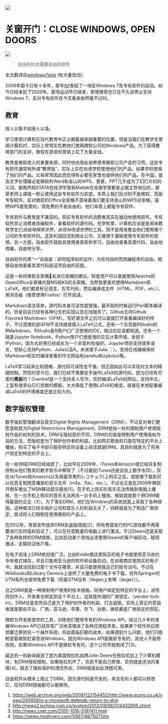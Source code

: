 ![](http://static.fsf.org/fsforg/graphics/windows-infographic_long.png)
# 关窗开门：CLOSE WINDOWS, OPEN DOORS

![](https://static.fsf.org/nosvn/images/badges/fsfs_icons_beige-bg.png)
> 自由的社会需要自由的软件

全文翻译自[windows7sins](http://en.windows7sins.org/) (有大量改动).

2009年距今已有十多年，那年[fsf](https://www.fsf.org/)发起了一场反Windows 7及专有软件的运动。如今已经来到了2020年，那场运动早已结束，即使微软也已在不久前停止支持Windows 7，反对专有软件在今天看来依然毫不过时。

## 教育
授人以鱼不如授人以渔。

学习使用计算机在现代教育中正占据着越来越重要的位置，但是当我们在教学生使用计算机时，实际上常常实在教他们使用微软公司的Windows产品。为了获得教育部门的支持，微软在游说和营销上花了大量金钱。

教育是微软收入的重要来源，同时他也借此培养使用微软公司产品的习惯。这些专有软件通常有所谓“教育版”，实际上实在劝诱学校使用他们的产品。如果学校使用了他们的产品，父母常常因此而觉得有必要在家里也提供他们的产品。在中国，提及文字处理器必是微软的Word和金山的WPS，更甚，PPT几乎成为了幻灯片的同义词。据我所知STATA在经济学里和Matlab在金融学里都是占据主导地位的，甚至老师上课就一默认使用这些专有软件为前提。本质上我们反对的不是微软，而是专有软件。反对微软的Office全家桶不意味着我们要支持金山的WPS全家桶。虽然WPS是免费的，但免费的不是自由的。他们本质上都是专有软件。

专有软件与教育是不兼容的。购买专有软件的消费者其实在被动地使用软件。专有软件禁止消费者改编软件，查看软件的源代码。在学校里，计算机应该是是用来教育学生们*自由地探索世界，自信地改造世界*的工具，而不是用来教会他们使用哪个公司的专有软件的。这些利润回流到商业公司，又被用于灌输使用专有软件的思想。另一方面，自由软件鼓励其使用者探索和学习，自由地查看其源代码，自由地改编，自由地分享。

自由软件的第“一”自由是：研究程序如何运作，为任何目的而改编程序的自由。能够自由地查看其源代码是这项自由的前提。

这是一些将微软全家桶:put_litter_in_its_place:丢进垃圾桶的建议。轻度用户可以直接使用Apache的OpenOffice全家桶代替MS和KS的全家桶。当然我更喜欢使用Markdown和LaTeX。他们都是标记语言，先写代码，然后编译成文件（HTML、PDF、etc.），用浏览器（推荐使用Firefox）打开阅读。

Markdown语法简单，源代码本身可读性就很强。最开始的时候运行Perl脚本编译的，但是目前已经有各种衍生的实现以及在线服务了。Github支持Github Flavored Markdown（GFM），写好源文件之后可以直接打开查看编译好的样子。不过遗憾的是GFM不支持直接插入LaTeX公式。还有一个实现是RStudio的RMarkdown。RStudio是R用户们广泛使用的IDE，用过的应该都知道。还有一个就是Jupyter Notebook，Python用户们很爱用的交互计算环境，发轫于IPython，因为太好用已经成长为一个非营利性组织。Jupyter项目支持很多语言，但核心支持Python、Julia以及R。未来属于Julia ：）。支持在线编辑保存Markdown和实时编译查看的中文网站有jianshu和zybuluo等。

LaTeX学习起来比较困难，源代码可读性也不强，但正因如此可以实现对文本的精细控制。然而时至今日，我们已经不需要徒手操作LaTeX的源代码，因为已经有可爱的**模板**叻！Overleaf是一个支持多人写作，实时编译LaTeX的网站，支持中文。上面有很多仙贝们贡献的模板，大大降低了使用LaTeX的难度。直接在本地配置编译LaTeX的环境难度还是比较大的。

## 数字版权管理

数字版权管理翻译自英文Digital Rights Management（DRM），不过反对者们更愿意称其为Digital Restrictions Management。DRM是指一些列限制用户使用版权作品的权利的技术。DRM与版权目的不同。DRM的初衷是限制用户使用版权作品的方法，而版权是为了保护创作者的利益。比如购买歌曲却只能在特定的平台上播放，购买了电子书却只能在特定的设备上阅读就是DRM。其目的就是为了将用户锁定到特定的平台上。

在一些领域DRM已经减弱了，比如早在2009年，iTunes和Amazon就已经将复制控制从他们售卖的数字音乐中移除了（不过据说iTunes还是会加上数字水印）。现在从iTunes和Amazon(以及我最常用的レコチョク)上购买之后，就能够下载到可以任意复制随意播放的音乐文件（m4a、flac、etc.）。不过也正是在2009年微软开倒车推出了MSN移动音乐服务[1]。在手机上购买的音乐无法传输到电脑上播放、在一台手机上购买的音乐无法再另一台手机上播放。微软就是那个把DRM做得最狠的企业（X）。为了落实DRM，他们在Windows的系统层面上采取了各种措施。这种做法已经与唱片公司和音乐人的利益无关了，纯粹就是为了制造厂商锁定，尝试将人们限制在使用微软的产品上。

在2012年，育碧宣布放弃DRM反盗版措施[2]，所有育碧发行的PC游戏都不再需要进行实时版权验证了，可以在任意数量的电脑上进行激活。不过Steam还是采取了各种各样的DRM措施，比如启动某个游戏必须使用Steam的客户端启动、联网激活、定期验证账户等。

在电子阅读上DRM依旧很广泛。比如Kindle商店里购买的电子书就使用亚马逊的专有格式储存，并且只能用亚马逊的软件和设备启动。在谷歌商店里购买的电子书，我就没找到过那个文件在哪里，并且只能使用我自己的账号访问。不过在Wikibooks和Library Genesis上提供了大量免费的电子书下载。另外Springer的UTM系列也提供免费下载（但是GTM没有（libgen上有啊（doge）））。

总之DRM就是一种限制用户使用的技术措施，将用户绑定到特定的平台上，进而将创作人、开发者也绑定到这个平台上。这就是所谓的厂商锁定。（vendor lock-in）。DRM总是宣传自己是为了保护创作者的利益、打击盗版，实际上真正的受益者就是那些平台、厂商。亚马逊、苹果、奈飞、谷歌、微软都是厂商锁定的惯犯。

微软为开发者提供的工具，训练他们使用专有的Windows API。经过几十年的发展Windows API已经异常广泛地深埋进了各种应用程序里。如果某个软件供应商想要迁移到另一个操作系统，将会面临巨额的成本。如果遇到什么问题，他们只能盼望着微软赶紧改进Windows，因为Windows API是微软专有的，其他人不能修改他。如果Windows API不是微软专有的，这个公司早就倒闭了[3]。

最近的一则新闻报道了因为美国拖拉机品牌John Deere在拖拉机加上了计算机模块，有DRM授权限制，如果拖拉机坏了，农民不能自己修理，否则就是违法的事情[4]。脱去了版权保护的漂亮外衣，DRM就是如此滑稽可笑。

自由软件从根本上阻止了DRM。因为源代码是开发的，并且任何人都可以修改它，任何DRM措施都可以被移除。

1. https://web.archive.org/web/20091122154452/http://www.pcpro.co.uk/news/245859/q-a-microsoft-defends-return-to-drm
2. http://news2.jschina.com.cn/system/2012/09/06/014432695.shtml
3. http://news.cnet.com/2100-1016-5197411.html
4. https://news.mydrivers.com/1/667/667507.htm
